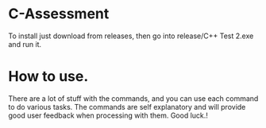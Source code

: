 # C-Assessment
To install just download from releases, then go into release/C++ Test 2.exe and run it.

# How to use.
There are a lot of stuff with the commands, and you can use each command to do various tasks. The commands are self explanatory and will provide good user feedback when processing with them. Good luck.!
